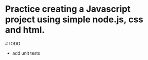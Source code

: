 # Practice creating a Javascript project using simple node.js, css and html. 

#TODO
- add unit tests 
